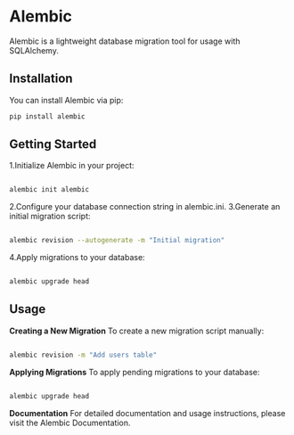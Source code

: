 # Alembic

Alembic is a lightweight database migration tool for usage with SQLAlchemy.

## Installation

You can install Alembic via pip:

```bash
pip install alembic
```
## Getting Started
1.Initialize Alembic in your project:
```bash

alembic init alembic
```
2.Configure your database connection string in alembic.ini.
3.Generate an initial migration script:

```bash

alembic revision --autogenerate -m "Initial migration"
```
4.Apply migrations to your database:
```bash

alembic upgrade head
```
## Usage

**Creating a New Migration**
To create a new migration script manually:

```bash

alembic revision -m "Add users table"
```
**Applying Migrations**
To apply pending migrations to your database:

```bash

alembic upgrade head
```
**Documentation**
For detailed documentation and usage instructions, please visit the Alembic Documentation.

